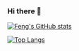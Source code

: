 ### Hi there 👋

<!--
**fgu30/fgu30** is a ✨ _special_ ✨ repository because its `README.md` (this file) appears on your GitHub profile.

Here are some ideas to get you started:

- 🔭 I’m currently working on ...
- 🌱 I’m currently learning ...
- 👯 I’m looking to collaborate on ...
- 🤔 I’m looking for help with ...
- 💬 Ask me about ...
- 📫 How to reach me: 
- 😄 Pronouns: ...
- ⚡ Fun fact: ...
-->
[![Feng's GitHub stats](https://github-readme-stats-beta-blush.vercel.app/api?username=fgu30)](github-readme-stats-beta-blush.vercel.app)

[![Top Langs](https://github-readme-stats-beta-blush.vercel.app/api/top-langs/?username=fgu30&langs_count=8)](https://github-readme-stats-beta-blush.vercel.app)


